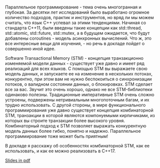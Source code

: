 Параллельное программирование - тема очень многогранная и глубокая. За десятки лет исследований было выработано огромное количество подходов, практик и инструментов, но вряд ли мы можем считать, что язык C++ успевал за этими тенденциями. Начиная со стандарта C++11, были введены такие концепции как std::thread, std::atomic, std::future, std::mutex, а в будущем ожидается, что будут добавлены coroutines - модель асинхронных вычислений. Что ж, это все интересные вещи для изучения, - но речь в докладе пойдет о совершенно иной идее.

Software Transactional Memory (STM) - концепция транзакционно изменяемой модели данных - существует уже давно и имеет ряд реализаций для всех языков. С помощью STM вы выражаете свою модель данных, и запускаете ее на изменение в нескольких потоках, конкурентно, при этом вам не нужно беспокоиться о синхронизации потоков, о валидном состоянии данных, о блокировках. STM сделает все за вас. Звучит это очень хорошо, однако не все STM-библиотеки одинаково полезны. Традиционные императивные STM очень сложно устроены, подвержены нетривиальным многопоточным багам, и их трудно использовать. С другой стороны, в мире функционального программирования уже давно существует концепция комбинаторной STM, транзакции в которой являются компонуемыми кирпичиками, из которых вы строите транзакции более высокого уровня. Комбинаторный подход к STM позволяет выражать конкурентную модель данных более гибко, понятно и надежно. Параллельное программирование тоже может быть приятным!

В докладе я расскажу об особенностях комбинаторной STM, как ее использовать, и как ее можно реализовать в С++17.

<a href=http://cppconf.ru/talks/day-1/track-b/4.pdf>Slides in pdf</a>
